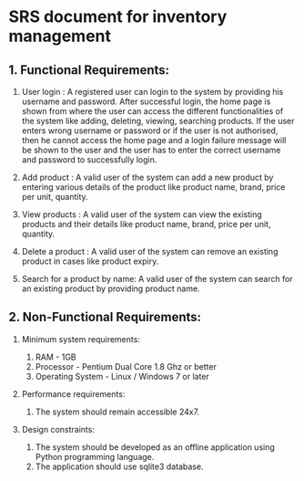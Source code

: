 # SRS document for inventory management

## 1. Functional Requirements:
1. User login : A registered user can login to the system by providing his username and password.
	 After successful login, the home page is shown from where the user can access the different 
	 functionalities of the system like adding, deleting, viewing, searching products. 
	 If the user enters wrong username or password or if the user is not authorised,
	 then he cannot access the home page and a login failure message will be shown to the user and the
	 user has to enter the correct username and password to successfully login.
	   
2. Add product : A valid user of the system can add a new product by entering various details of the
	 product like product name, brand, price per unit, quantity.
	   
3. View products : A valid user of the system can view the existing products and their details like
	 product name, brand, price per unit, quantity.
	
4. Delete a product : A valid user of the system can remove an existing product in cases like product
	 expiry.

5. Search for a product by name: A valid user of the system can search for an existing product by providing product name.
	
## 2. Non-Functional Requirements:
1. Minimum system requirements:
	 1. RAM - 1GB
	 2. Processor - Pentium Dual Core 1.8 Ghz or better
   	 3. Operating System - Linux / Windows 7 or later
   
2. Performance requirements: 
	 1. The system should remain accessible 24x7.
  
3. Design constraints:
	 1. The system should be developed as an offline application using Python programming language.
	 2. The application should use sqlite3 database.

